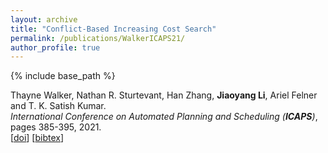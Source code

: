 ```yaml
---
layout: archive
title: "Conflict-Based Increasing Cost Search"
permalink: /publications/WalkerICAPS21/
author_profile: true
---
```


{% include base_path %}

Thayne Walker, Nathan R. Sturtevant, Han Zhang, **Jiaoyang Li**, Ariel Felner and T. K. Satish Kumar.    
<i>International Conference on Automated Planning and Scheduling (**ICAPS**)</i>, pages 385-395, 2021.        
[[doi](https://ojs.aaai.org/index.php/ICAPS/article/view/15984)] [<a href="javascript:void(0)" onclick="(function(target, id) { if ($('#' + id).css('display') == 'block') { $('#' + id).hide('fast'); $(target).text('bibtex') } else { $('#' + id).show('fast'); $(target).text('bibtex▲') } })(this, 'bibtex-WalkerICAPS21');">bibtex</a>]
<div id="bibtex-WalkerICAPS21" style="display:none">
<pre>@inproceedings{WalkerICAPS21,
  author    = {Thayne Walker and Nathan R. Sturtevant and Han Zhang and Jiaoyang Li and Ariel Felner and T. K. Satish Kumar},
  title     = {Conflict-Based Increasing Cost Search},
  booktitle = {Proceedings of the International Conference on Automated Planning and Scheduling (ICAPS)},
  pages     = {385--395},
  year      = {2021}
}
</pre></div>  
     
         
